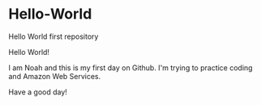 # Hello-World
Hello World first repository

Hello World!

I am Noah and this is my first day on Github. I'm trying to practice coding and Amazon Web Services.

Have a good day!
